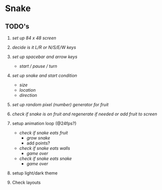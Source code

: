 # Snake

## TODO's

1. *set up 84 x 48 screen*
1. *decide is it L/R or N/S/E/W keys*
1. *set up spacebar and arrow keys*
    - *start / pause / turn*
1. *set up snake and start condition*
    - *size*
    - *location*
    - *direction*
1. *set up random pixel (number) generator for fruit*
1. *check if snake is on fruit and regenerate if needed or add fruit to screen*
1. setup animation loop (@24fps?)
    - *check if snake eats fruit*
        - *grow snake*
        - add points?
    - *check if snake eats walls*
        - *game over*
    - *check if snake eats snake*
        - *game over*


1. setup light/dark theme
1. Check layouts